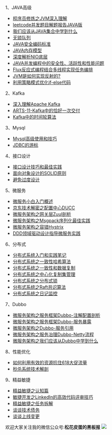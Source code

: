 1、JAVA高级
* [程序员修炼之JVM深入理解](http://www.liangsonghua.me/archives/871)
* [leetcode并发题目解题报告JAVA版](http://www.liangsonghua.me/archives/849)
* [我们应该从JAVA集合中学到什么](http://www.liangsonghua.me/archives/450)
* [无锁队列](http://www.liangsonghua.me/archives/296)
* [JAVA安全编码标准](http://www.liangsonghua.me/archives/286)
* [JAVA内存模型](http://www.liangsonghua.me/archives/282)
* [深度解析NIO底层](http://www.liangsonghua.me/archives/187)
* [JAVA并发编程中的安全性、活跃性和性能问题](http://www.liangsonghua.me/archives/110)
* [Flux反应式编程结合多线程实现任务编排](http://www.liangsonghua.me/archives/79)
* [JVM是如何实现反射的?](http://www.liangsonghua.me/archives/73)
* [利用策略模式优化if-else代码](http://www.liangsonghua.me/archives/373)



2、Kafka

* [深入理解Apache Kafka](http://www.liangsonghua.me/archives/751)
* [ARTS-11-Kafka中的恰好一次交付](http://www.liangsonghua.me/archives/373)
* [Kafka中的时间轮算法](http://www.liangsonghua.me/archives/133)

3、Mysql

* [Mysql高级使用和技巧](http://www.liangsonghua.me/archives/155)
* [JDBC的游标](http://www.liangsonghua.me/archives/275)

4、接口设计

* [接口设计技巧和最佳实践](http://www.liangsonghua.me/archives/728)
* [面向对象设计的SOLID原则](http://www.liangsonghua.me/archives/256)
* [避免过度设计](http://www.liangsonghua.me/archives/863)

5、微服务

* [微服务小白入门概述](http://www.liangsonghua.me/archives/13)
* [京东技术解密之配置中心DUCC](http://www.liangsonghua.me/archives/236)
* [微服务架构之网关层Zuul剖析](http://www.liangsonghua.me/archives/249)
* [微服务架构之Msgpack序列化最佳实践](http://www.liangsonghua.me/archives/388)
* [微服务架构之容错Hystrix](http://www.liangsonghua.me/archives/263)
* [DDD领域驱动设计指导微服务实践](http://www.liangsonghua.me/archives/618)


6、分布式

* [分布式系统入门和实践笔记](http://www.liangsonghua.me/archives/514)
* [分布式系统之一致性哈希算法](http://www.liangsonghua.me/archives/441)
* [分布式系统之一致性和数据复制](http://www.liangsonghua.me/archives/575)
* [分布式系统之中心化复制集管理](http://www.liangsonghua.me/archives/903)
* [分布式系统之分布式锁](http://www.liangsonghua.me/archives/364)
* [分布式系统之Raft共识算法](http://www.liangsonghua.me/archives/182)
* [分布式系统之日记监控](http://www.liangsonghua.me/archives/182)

7、Dubbo

* [微服务架构之服务框架Dubbo-注解配置剖析](http://www.liangsonghua.me/archives/279)
* [微服务架构之服务框架Dubbo-服务暴露](http://www.liangsonghua.me/archives/300)
* [微服务架构之Dubbo-服务引用](http://www.liangsonghua.me/archives/527)
* [微服务架构之服务冶理Dubbo-Netty流程](http://www.liangsonghua.me/archives/653)
* [微服务架构之我们应该从Dubbo中学到什么](http://www.liangsonghua.me/archives/316)

8、性能优化
* [如何利用有效的资源抗住618大促流量](http://www.liangsonghua.me/archives/953)
* [秒杀系统技术解剖](http://www.liangsonghua.me/archives/884)

9、精益敏捷
* [精益敏捷之认知篇](http://www.liangsonghua.me/archives/915)
* [敏捷开发之LinkedIn的高效代码评审技巧](http://www.liangsonghua.me/archives/841)
* [精益敏捷之任务拆解](http://www.liangsonghua.me/archives/898)
* [谈谈技术债务](http://www.liangsonghua.me/archives/964)
* [谈谈上线变更](http://www.liangsonghua.me/archives/1001)



欢迎大家关注我的微信公众号:**松花皮蛋的黑板报**
![](http://www.liangsonghua.me/wp-content/uploads/2019/04/logo-3-1024x293.jpg)


